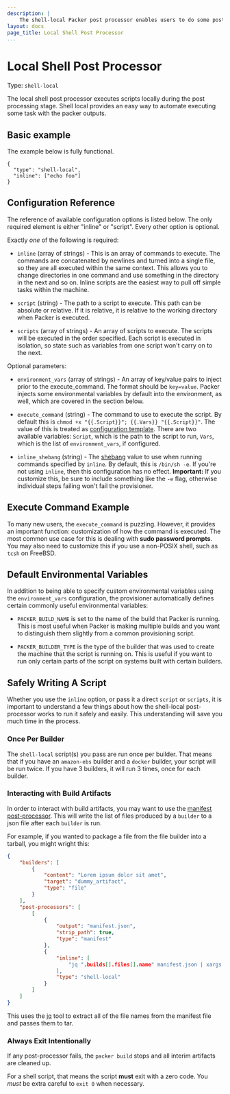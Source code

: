 ```yaml
---
description: |
    The shell-local Packer post processor enables users to do some post processing after artifacts have been built.
layout: docs
page_title: Local Shell Post Processor
...
```


# Local Shell Post Processor

Type: `shell-local`

The local shell post processor executes scripts locally during the post processing stage. Shell local provides an easy
way to automate executing some task with the packer outputs.

## Basic example

The example below is fully functional.

``` {.javascript}
{
  "type": "shell-local",
  "inline": ["echo foo"]
}
```

## Configuration Reference

The reference of available configuration options is listed below. The only
required element is either "inline" or "script". Every other option is optional.

Exactly *one* of the following is required:

-   `inline` (array of strings) - This is an array of commands to execute. The
    commands are concatenated by newlines and turned into a single file, so they
    are all executed within the same context. This allows you to change
    directories in one command and use something in the directory in the next
    and so on. Inline scripts are the easiest way to pull off simple tasks
    within the machine.

-   `script` (string) - The path to a script to execute. This path can be
    absolute or relative. If it is relative, it is relative to the working
    directory when Packer is executed.

-   `scripts` (array of strings) - An array of scripts to execute. The scripts
    will be executed in the order specified. Each script is executed in
    isolation, so state such as variables from one script won't carry on to the
    next.

Optional parameters:

-   `environment_vars` (array of strings) - An array of key/value pairs to
    inject prior to the execute\_command. The format should be `key=value`.
    Packer injects some environmental variables by default into the environment,
    as well, which are covered in the section below.

-   `execute_command` (string) - The command to use to execute the script. By
    default this is `chmod +x "{{.Script}}"; {{.Vars}} "{{.Script}}"`.
    The value of this is treated as [configuration template](/docs/templates/configuration-templates.html).
    There are two available variables: `Script`, which is the path to the script
    to run, `Vars`, which is the list of `environment_vars`, if configured.

-   `inline_shebang` (string) - The
    [shebang](http://en.wikipedia.org/wiki/Shebang_%28Unix%29) value to use when
    running commands specified by `inline`. By default, this is `/bin/sh -e`. If
    you're not using `inline`, then this configuration has no effect.
    **Important:** If you customize this, be sure to include something like the
    `-e` flag, otherwise individual steps failing won't fail the provisioner.

## Execute Command Example

To many new users, the `execute_command` is puzzling. However, it provides an
important function: customization of how the command is executed. The most
common use case for this is dealing with **sudo password prompts**. You may also
need to customize this if you use a non-POSIX shell, such as `tcsh` on FreeBSD.

## Default Environmental Variables

In addition to being able to specify custom environmental variables using the
`environment_vars` configuration, the provisioner automatically defines certain
commonly useful environmental variables:

-   `PACKER_BUILD_NAME` is set to the name of the build that Packer is running.
    This is most useful when Packer is making multiple builds and you want to
    distinguish them slightly from a common provisioning script.

-   `PACKER_BUILDER_TYPE` is the type of the builder that was used to create the
    machine that the script is running on. This is useful if you want to run
    only certain parts of the script on systems built with certain builders.

## Safely Writing A Script

Whether you use the `inline` option, or pass it a direct `script` or `scripts`,
it is important to understand a few things about how the shell-local
post-processor works to run it safely and easily. This understanding will save
you much time in the process.

### Once Per Builder

The `shell-local` script(s) you pass are run once per builder.  That means that
if you have an `amazon-ebs` builder and a `docker` builder, your script will be
run twice. If you have 3 builders, it will run 3 times, once for each builder.

### Interacting with Build Artifacts

In order to interact with build artifacts, you may want to use the [manifest
post-processor](/docs/post-processors/manifest.html). This will write the list
of files produced by a `builder` to a json file after each `builder` is run.

For example, if you wanted to package a file from the file builder into
a tarball, you might wright this:

```json
{
    "builders": [
        {
            "content": "Lorem ipsum dolor sit amet",
            "target": "dummy_artifact",
            "type": "file"
        }
    ],
    "post-processors": [
        [
            {
                "output": "manifest.json",
                "strip_path": true,
                "type": "manifest"
            },
            {
                "inline": [
                    "jq ".builds[].files[].name" manifest.json | xargs tar cfz artifacts.tgz"
                ],
                "type": "shell-local"
            }
        ]
    ]
}
```

This uses the [jq](https://stedolan.github.io/jq/) tool to extract all of the
file names from the manifest file and passes them to tar.

### Always Exit Intentionally

If any post-processor fails, the `packer build` stops and all interim artifacts
are cleaned up.

For a shell script, that means the script **must** exit with a zero code. You
*must* be extra careful to `exit 0` when necessary.

